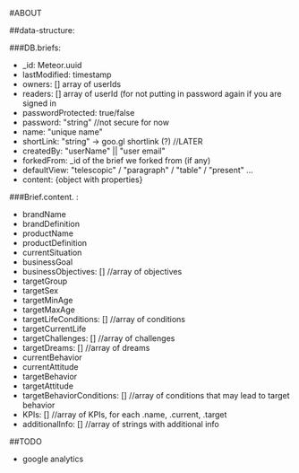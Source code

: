 #ABOUT

##data-structure:

###DB.briefs:
* _id: Meteor.uuid
* lastModified: timestamp
* owners: [] array of userIds
* readers: [] array of userId (for not putting in password again if you are signed in
* passwordProtected: true/false
* password: "string" //not secure for now
* name: "unique name"
* shortLink: "string" -> goo.gl shortlink (?) //LATER
* createdBy: "userName" || "user email"
* forkedFrom: _id of the brief we forked from (if any)
* defaultView: "telescopic" / "paragraph" / "table" / "present" ...
* content: {object with properties}

###Brief.content. :
* brandName
* brandDefinition
* productName
* productDefinition
* currentSituation
* businessGoal
* businessObjectives: [] //array of objectives
* targetGroup
* targetSex
* targetMinAge
* targetMaxAge
* targetLifeConditions: [] //array of conditions
* targetCurrentLife
* targetChallenges: [] //array of challenges
* targetDreams: [] //array of dreams
* currentBehavior
* currentAttitude
* targetBehavior
* targetAttitude
* targetBehaviorConditions: [] //array of conditions that may lead to target behavior
* KPIs: [] //array of KPIs, for each .name, .current, .target
* additionalInfo: [] //array of strings with additional info

##TODO
* google analytics

